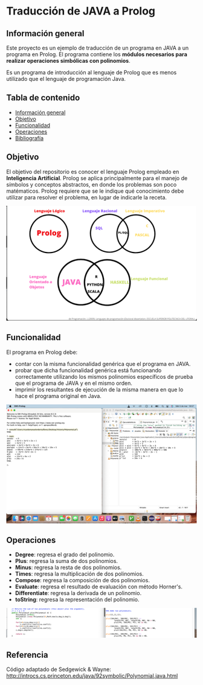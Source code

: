 # Traducción de JAVA a Prolog

## Información general
Este proyecto es un ejemplo de traducción de un programa en JAVA a un programa en Prolog. El programa contiene los **módulos necesarios para realizar operaciones simbólicas con polinomios**.

Es un programa de introducción al lenguaje de Prolog que es menos utilizado que el lenguaje de programación Java.

## Tabla de contenido

- [Información general](#información-general)
- [Objetivo](#Objetivo)
- [Funcionalidad](#Funcionalidad)
- [Operaciones](#operaciones) 
- [Bibliografía](#bibliografía)

## Objetivo

El objetivo del repositorio es conocer el lenguaje Prolog empleado en **Inteligencia Artificial**. Prolog se aplica principalmente para el manejo de símbolos y conceptos abstractos, en donde los problemas son poco matématicos. Prolog requiere que se le indique qué conocimiento debe utilizar para resolver el problema, en lugar de indicarle la receta. 


![Upload diagrama](https://github.com/victoriaordoricapardo/Traduccion-de-Java-a-Prolog/blob/master/Captura%20de%20Pantalla%202022-05-25%20a%20la(s)%2016.01.42.png)

## Funcionalidad
El programa en Prolog debe:
- contar con la misma funcionalidad genérica que el programa en JAVA.
- probar que dicha funcionalidad genérica está funcionando correctamente utilizando los mismos polinomios específicos de prueba que el programa de JAVA y en el mismo orden.
- imprimir los resultantes de ejecución de la misma manera en que lo hace el programa original en Java.

![Upload comparación](https://github.com/victoriaordoricapardo/Traduccion-de-Java-a-Prolog/blob/master/fotoComparación.png)

## Operaciones

- **Degree**: regresa el grado del polinomio.
- **Plus**: regresa la suma de dos polinomios.
- **Minus**: regresa la resta de dos polinomios.
- **Times**: regresa la multiplicación de dos polinomios.
- **Compose**: regresa la composición de dos polinomios.
- **Evaluate**: regresa el resultado de evaluación con método Horner's.
- **Differentiate**: regresa la derivada de un polinomio.
- **toString**: regresa la representación del polinomio.

![Upload comparación](https://github.com/victoriaordoricapardo/Traduccion-de-Java-a-Prolog/blob/master/plus.png)




## Referencia
Código adaptado de Sedgewick & Wayne: http://introcs.cs.princeton.edu/java/92symbolic/Polynomial.java.html


